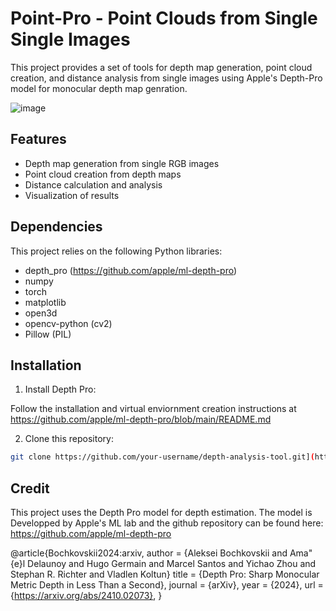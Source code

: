 # Point-Pro - Point Clouds from Single Single Images

This project provides a set of tools for depth map generation, point cloud creation, and distance analysis from single images using Apple's Depth-Pro model for monocular depth map genration.

![image](https://github.com/user-attachments/assets/1ea2b7a8-f3cb-405c-9bd4-f82b8e223834)


## Features

- Depth map generation from single RGB images
- Point cloud creation from depth maps
- Distance calculation and analysis
- Visualization of results

## Dependencies

This project relies on the following Python libraries:

- depth_pro (https://github.com/apple/ml-depth-pro)
- numpy
- torch
- matplotlib
- open3d
- opencv-python (cv2)
- Pillow (PIL)

## Installation

1. Install Depth Pro:

Follow the installation and virtual enviornment creation instructions at https://github.com/apple/ml-depth-pro/blob/main/README.md

2. Clone this repository:

```bash 
git clone https://github.com/your-username/depth-analysis-tool.git](https://github.com/TheFourthKaramazov/point_pro.git
```

## Credit

This project uses the Depth Pro model for depth estimation. The model is Developped by Apple's ML lab and the github repository can be found here:
https://github.com/apple/ml-depth-pro


@article{Bochkovskii2024:arxiv,
  author     = {Aleksei Bochkovskii and Ama\"{e}l Delaunoy and Hugo Germain and Marcel Santos and
               Yichao Zhou and Stephan R. Richter and Vladlen Koltun}
  title      = {Depth Pro: Sharp Monocular Metric Depth in Less Than a Second},
  journal    = {arXiv},
  year       = {2024},
  url        = {https://arxiv.org/abs/2410.02073},
}
